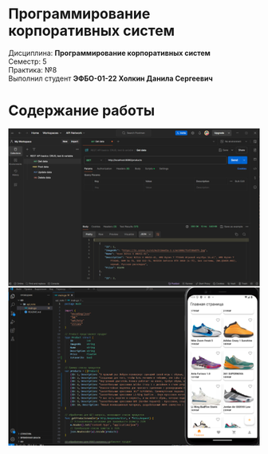 # Программирование корпоративных систем
Дисциплина: **Программирование корпоративных систем** <br>
Семестр: 5 <br>
Практика: №8 <br>
Выполнил студент **ЭФБО-01-22 Холкин Данила Сергеевич** <br>

# Содержание работы
<img src="/-static/practice_8/api_check.png" /><br>
<img src="/-static/practice_8/main_go.png" /><br>